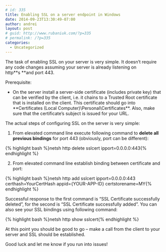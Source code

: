 ```yaml
---
# id: 335
title: Enabling SSL on a server endpoint in Windows
date: 2014-09-23T13:30:49-07:00
author: andrei
layout: post
# guid: http://www.rubaniuk.com/?p=335
# permalink: /?p=335
categories:
  - Uncategorized
---
```

The task of enabling SSL on your server is very simple. It doesn&#8217;t require any code changes assuming your server is already listening on http**s **and port 443.

Prerequisite:

  * On the server install a server-side certificate (includes private key) that can be verified by the client, i.e. it chains to a Trusted Root certificate that is installed on the client. This certificate should go into **Certificates (Local Computer)\Personal\Certificates\**. Also, make sure that the certificate&#8217;s subject is issued for your URL.

The actual steps of configuring SSL on the server is very simple:

  1. From elevated command line execute following command to **delete all previous bindings** for port 443 (obviously, port can be different): 
  
  {% highlight bash %}netsh http delete sslcert ipport=0.0.0.0:443{% endhighlight %}

  2. From elevated command line establish binding between certificate and port: 
  
  {% highlight bash %}netsh http add sslcert ipport=0.0.0.0:443 certhash=YourCertHash appid={YOUR-APP-ID} certstorename=MY{% endhighlight %}

Successful response to the first command is &#8220;SSL Certificate successfully deleted&#8221;, for the second is &#8220;SSL Certificate successfully added&#8221;. You can also see your SSL bindings using following command:

{% highlight bash %}netsh http show sslcert{% endhighlight %}

At this point you should be good to go &#8211; make a call from the client to your server and SSL should be established.

Good luck and let me know if you run into issues!
